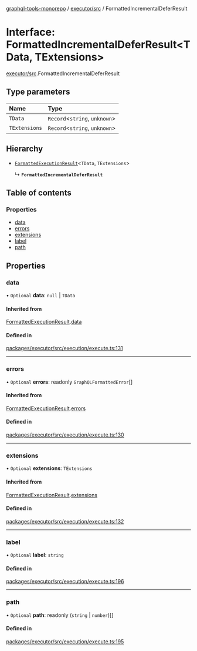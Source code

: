 [graphql-tools-monorepo](../README) / [executor/src](../modules/executor_src) /
FormattedIncrementalDeferResult

# Interface: FormattedIncrementalDeferResult<TData, TExtensions\>

[executor/src](../modules/executor_src).FormattedIncrementalDeferResult

## Type parameters

| Name          | Type                           |
| :------------ | :----------------------------- |
| `TData`       | `Record`\<`string`, `unknown`> |
| `TExtensions` | `Record`\<`string`, `unknown`> |

## Hierarchy

- [`FormattedExecutionResult`](executor_src.FormattedExecutionResult)\<`TData`, `TExtensions`>

  ↳ **`FormattedIncrementalDeferResult`**

## Table of contents

### Properties

- [data](executor_src.FormattedIncrementalDeferResult#data)
- [errors](executor_src.FormattedIncrementalDeferResult#errors)
- [extensions](executor_src.FormattedIncrementalDeferResult#extensions)
- [label](executor_src.FormattedIncrementalDeferResult#label)
- [path](executor_src.FormattedIncrementalDeferResult#path)

## Properties

### data

• `Optional` **data**: `null` \| `TData`

#### Inherited from

[FormattedExecutionResult](executor_src.FormattedExecutionResult).[data](executor_src.FormattedExecutionResult#data)

#### Defined in

[packages/executor/src/execution/execute.ts:131](https://github.com/ardatan/graphql-tools/blob/master/packages/executor/src/execution/execute.ts#L131)

---

### errors

• `Optional` **errors**: readonly `GraphQLFormattedError`[]

#### Inherited from

[FormattedExecutionResult](executor_src.FormattedExecutionResult).[errors](executor_src.FormattedExecutionResult#errors)

#### Defined in

[packages/executor/src/execution/execute.ts:130](https://github.com/ardatan/graphql-tools/blob/master/packages/executor/src/execution/execute.ts#L130)

---

### extensions

• `Optional` **extensions**: `TExtensions`

#### Inherited from

[FormattedExecutionResult](executor_src.FormattedExecutionResult).[extensions](executor_src.FormattedExecutionResult#extensions)

#### Defined in

[packages/executor/src/execution/execute.ts:132](https://github.com/ardatan/graphql-tools/blob/master/packages/executor/src/execution/execute.ts#L132)

---

### label

• `Optional` **label**: `string`

#### Defined in

[packages/executor/src/execution/execute.ts:196](https://github.com/ardatan/graphql-tools/blob/master/packages/executor/src/execution/execute.ts#L196)

---

### path

• `Optional` **path**: readonly (`string` \| `number`)[]

#### Defined in

[packages/executor/src/execution/execute.ts:195](https://github.com/ardatan/graphql-tools/blob/master/packages/executor/src/execution/execute.ts#L195)
